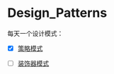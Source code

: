 # Design_Patterns

每天一个设计模式：

- [x] [策略模式](https://github.com/WilliamsZhang/Design_Patterns/wiki/%E7%AD%96%E7%95%A5%E6%A8%A1%E5%BC%8F)

- [ ]  [装饰器模式]()